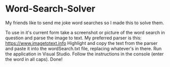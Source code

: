# Word-Search-Solver
My friends like to send me joke word searches so I made this to solve them.

To use in it's current form take a screenshot or picture of the word search in question and parse the image to text. My preferred parser is this: https://www.imagetotext.info
Highlight and copy the text from the parser and paste it into the wordSearch.txt file, replacing whatever's in there.
Run the application in Visual Studio.
Follow the instructions in the console (enter the word in all caps).
Done!
